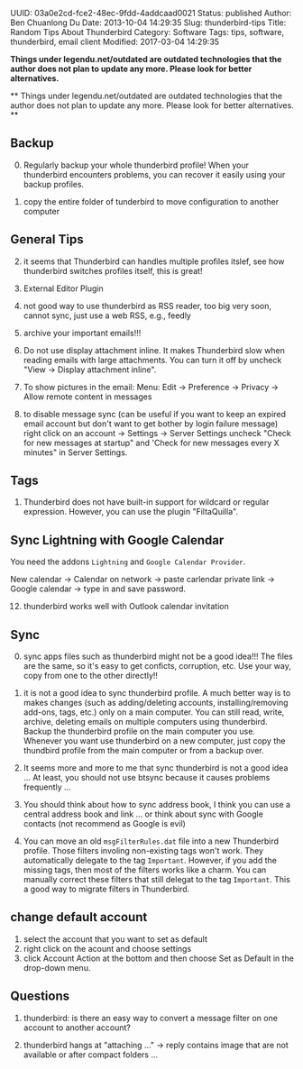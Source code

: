 UUID: 03a0e2cd-fce2-48ec-9fdd-4addcaad0021
Status: published
Author: Ben Chuanlong Du
Date: 2013-10-04 14:29:35
Slug: thunderbird-tips
Title: Random Tips About Thunderbird
Category: Software
Tags: tips, software, thunderbird, email client
Modified: 2017-03-04 14:29:35

**Things under legendu.net/outdated are outdated technologies that the author does not plan to update any more. Please look for better alternatives.**

**
Things under legendu.net/outdated are outdated technologies 
that the author does not plan to update any more. 
Please look for better alternatives.
**
 
## Backup

0. Regularly backup your whole thunderbird profile!
When your thunderbird encounters problems, 
you can recover it easily using your backup profiles.

1. copy the entire folder of tunderbird to move configuration to another computer

## General Tips

2. it seems that Thunderbird can handles multiple profiles itslef, 
see how thunderbird switches profiles itself, 
this is great!

2. External Editor Plugin

7. not good way to use thunderbird as RSS reader,
too big very soon,
cannot sync, just use a web RSS, e.g., feedly

8. archive your important emails!!!

9. Do not use display attachment inline. 
It makes Thunderbird slow when reading emails with large attachments.
You can turn it off by uncheck "View -> Display attachment inline".  

10. To show pictures in the email:
Menu: Edit -> Preference -> Privacy -> Allow remote content in messages

11. to disable message sync (can be useful if you want to keep an expired email account but don't want to get bother by login failure message)
right click on an account -> Settings -> Server Settings
uncheck "Check for new messages at startup" and 'Check for new messages every X minutes" in Server Settings.

## Tags

1. Thunderbird does not have built-in support for wildcard or regular expression.
However, you can use the plugin "FiltaQuilla".

## Sync Lightning with Google Calendar

You need the addons `Lightning` and `Google Calendar Provider`.

New calendar -> Calendar on network -> paste carlendar private link
-> Google calendar -> type in and save password.

12. thunderbird works well with Outlook calendar invitation

## Sync

0. sync apps files such as thunderbird might not be a good idea!!!
The files are the same, so it's easy to get conficts, corruption, etc.
Use your way, copy from one to the other directly!!

1. it is not a good idea to sync thunderbird profile.
A much better way is to makes changes (such as adding/deleting accounts, installing/removing add-ons, tags, etc.) 
only on a main computer. 
You can still read, write, archive, deleting emails on multiple computers using thunderbird.
Backup the thunderbird profile on the main computer you use. 
Whenever you want use thunderbird on a new computer, 
just copy the thundbird profile from the main computer or from a backup over.

10. It seems more and more to me that sync thunderbird is not a good idea ...
At least, you should not use btsync because it causes problems frequently ...

3. You should think about how to sync address book,
I think you can use a central address book and link ...
or think about sync with Google contacts (not recommend as Google is evil)

0. You can move an old `msgFilterRules.dat` file 
into a new Thunderbird profile.
Those filters involing non-existing tags won't work.
They automatically delegate to the tag `Important`.
However, 
if you add the missing tags, then most of the filters works like a charm.
You can manually correct these filters that still delegat to the tag `Important`.
This a good way to migrate filters in Thunderbird.

## change default account

1. select the account that you want to set as default
2. right click on the acount and choose settings
3. click Account Action at the bottom and then choose Set as Default in the drop-down menu.

## Questions

1. thunderbird: is there an easy way to convert a message filter on one account to another account?

2. thunderbird hangs at "attaching ..." -> reply contains image that are not available or after compact folders ...
